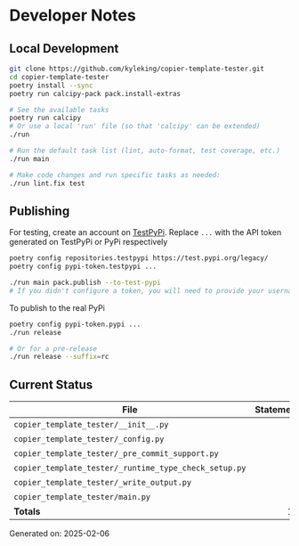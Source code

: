 # Developer Notes

## Local Development

```sh
git clone https://github.com/kyleking/copier-template-tester.git
cd copier-template-tester
poetry install --sync
poetry run calcipy-pack pack.install-extras

# See the available tasks
poetry run calcipy
# Or use a local 'run' file (so that 'calcipy' can be extended)
./run

# Run the default task list (lint, auto-format, test coverage, etc.)
./run main

# Make code changes and run specific tasks as needed:
./run lint.fix test
```

## Publishing

For testing, create an account on [TestPyPi](https://test.pypi.org/legacy/). Replace `...` with the API token generated on TestPyPi or PyPi respectively

```sh
poetry config repositories.testpypi https://test.pypi.org/legacy/
poetry config pypi-token.testpypi ...

./run main pack.publish --to-test-pypi
# If you didn't configure a token, you will need to provide your username and password to publish
```

To publish to the real PyPi

```sh
poetry config pypi-token.pypi ...
./run release

# Or for a pre-release
./run release --suffix=rc
```

## Current Status

<!-- {cts} COVERAGE -->
| File                                                  | Statements | Missing | Excluded | Coverage |
|-------------------------------------------------------|-----------:|--------:|---------:|---------:|
| `copier_template_tester/__init__.py`                  | 4          | 0       | 0        | 100.0%   |
| `copier_template_tester/_config.py`                   | 14         | 0       | 3        | 100.0%   |
| `copier_template_tester/_pre_commit_support.py`       | 13         | 0       | 0        | 93.3%    |
| `copier_template_tester/_runtime_type_check_setup.py` | 13         | 0       | 37       | 100.0%   |
| `copier_template_tester/_write_output.py`             | 83         | 1       | 16       | 98.9%    |
| `copier_template_tester/main.py`                      | 32         | 4       | 20       | 87.5%    |
| **Totals**                                            | 159        | 5       | 76       | 96.5%    |

Generated on: 2025-02-06
<!-- {cte} -->
